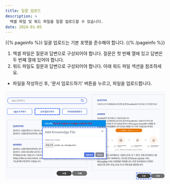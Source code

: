 ```yaml
---
title: 일괄 업로드
description: >
  엑셀 파일 및 워드 파일을 일괄 업로드할 수 있습니다.
date: 2024-01-05
---
```


{{% pageinfo %}}
일괄 업로드는 기본 포맷을 준수해야 합니다.
{{% /pageinfo %}}

1. 엑셀 파일은 질문과 답변으로 구성되어야 합니다. 질문은 첫 번째 열에 있고 답변은 두 번째 열에 있어야 합니다.
2. 워드 파일도 질문과 답변으로 구성되어야 합니다. 아래 워드 파일 섹션을 참조하세요.

* 파일을 작성하신 후, '문서 업로드하기' 버튼을 누르고, 파일을 업로드합니다.

![업로드](image.png)


